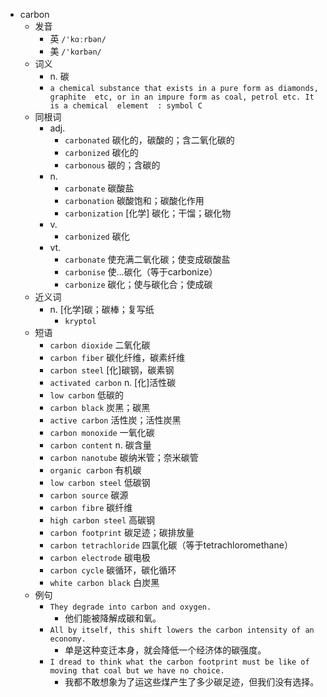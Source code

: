 - carbon
  - 发音
    - 英 `/'kɑːrbən/`
    - 美 `/'kɑrbən/`
  - 词义
    - n. 碳
    - `a chemical substance that exists in a pure form as diamonds,  graphite  etc, or in an impure form as coal, petrol etc. It is a chemical  element  : symbol C`
  - 同根词
    - adj.
      - `carbonated` 碳化的，碳酸的；含二氧化碳的
      - `carbonized` 碳化的
      - `carbonous` 碳的；含碳的
    - n.
      - `carbonate` 碳酸盐
      - `carbonation` 碳酸饱和；碳酸化作用
      - `carbonization` [化学] 碳化；干馏；碳化物
    - v.
      - `carbonized` 碳化
    - vt.
      - `carbonate` 使充满二氧化碳；使变成碳酸盐
      - `carbonise` 使…碳化（等于carbonize）
      - `carbonize` 碳化；使与碳化合；使成碳
  - 近义词
    - n. [化学]碳；碳棒；复写纸
      - `kryptol`
  - 短语
    - `carbon dioxide` 二氧化碳 
    - `carbon fiber` 碳化纤维，碳素纤维 
    - `carbon steel` [化]碳钢，碳素钢 
    - `activated carbon` n. [化]活性碳 
    - `low carbon` 低碳的 
    - `carbon black` 炭黑；碳黑 
    - `active carbon` 活性炭；活性炭黑 
    - `carbon monoxide` 一氧化碳 
    - `carbon content` n. 碳含量 
    - `carbon nanotube` 碳纳米管；奈米碳管 
    - `organic carbon` 有机碳 
    - `low carbon steel` 低碳钢 
    - `carbon source` 碳源 
    - `carbon fibre` 碳纤维 
    - `high carbon steel` 高碳钢 
    - `carbon footprint` 碳足迹；碳排放量 
    - `carbon tetrachloride` 四氯化碳（等于tetrachloromethane） 
    - `carbon electrode` 碳电极 
    - `carbon cycle` 碳循环，碳化循环 
    - `white carbon black` 白炭黑 
  - 例句
    - `They degrade into carbon and oxygen.`
      - 他们能被降解成碳和氧。
    - `All by itself, this shift lowers the carbon intensity of an economy.`
      - 单是这种变迁本身，就会降低一个经济体的碳强度。
    - `I dread to think what the carbon footprint must be like of moving that coal but we have no choice.`
      - 我都不敢想象为了运这些煤产生了多少碳足迹，但我们没有选择。

